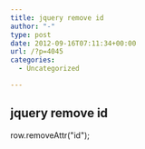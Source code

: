 ```yaml
---
title: jquery remove id
author: "-"
type: post
date: 2012-09-16T07:11:34+00:00
url: /?p=4045
categories:
  - Uncategorized

---
```

## jquery remove id
row.removeAttr("id");